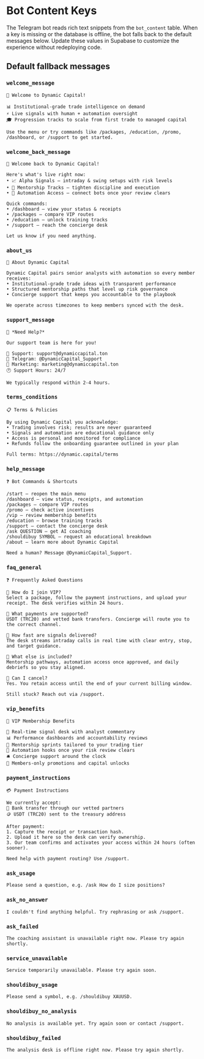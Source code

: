 # Bot Content Keys

The Telegram bot reads rich text snippets from the `bot_content` table. When a
key is missing or the database is offline, the bot falls back to the default
messages below. Update these values in Supabase to customize the experience
without redeploying code.

## Default fallback messages

### `welcome_message`

```
🏁 Welcome to Dynamic Capital!

📊 Institutional-grade trade intelligence on demand
⚡ Live signals with human + automation oversight
🎓 Progression tracks to scale from first trade to managed capital

Use the menu or try commands like /packages, /education, /promo, /dashboard, or /support to get started.
```

### `welcome_back_message`

```
👋 Welcome back to Dynamic Capital!

Here's what's live right now:
• 📈 Alpha Signals – intraday & swing setups with risk levels
• 🧠 Mentorship Tracks – tighten discipline and execution
• 🤖 Automation Access – connect bots once your review clears

Quick commands:
• /dashboard — view your status & receipts
• /packages — compare VIP routes
• /education — unlock training tracks
• /support — reach the concierge desk

Let us know if you need anything.
```

### `about_us`

```
🏢 About Dynamic Capital

Dynamic Capital pairs senior analysts with automation so every member receives:
• Institutional-grade trade ideas with transparent performance
• Structured mentorship paths that level up risk governance
• Concierge support that keeps you accountable to the playbook

We operate across timezones to keep members synced with the desk.
```

### `support_message`

```
🛟 *Need Help?*

Our support team is here for you!

📧 Support: support@dynamiccapital.ton
💬 Telegram: @DynamicCapital_Support
📣 Marketing: marketing@dynamiccapital.ton
🕐 Support Hours: 24/7

We typically respond within 2-4 hours.
```

### `terms_conditions`

```
📋 Terms & Policies

By using Dynamic Capital you acknowledge:
• Trading involves risk; results are never guaranteed
• Signals and automation are educational guidance only
• Access is personal and monitored for compliance
• Refunds follow the onboarding guarantee outlined in your plan

Full terms: https://dynamic.capital/terms
```

### `help_message`

```
❓ Bot Commands & Shortcuts

/start — reopen the main menu
/dashboard — view status, receipts, and automation
/packages — compare VIP routes
/promo — check active incentives
/vip — review membership benefits
/education — browse training tracks
/support — contact the concierge desk
/ask QUESTION — get AI coaching
/shouldibuy SYMBOL — request an educational breakdown
/about — learn more about Dynamic Capital

Need a human? Message @DynamicCapital_Support.
```

### `faq_general`

```
❓ Frequently Asked Questions

🔹 How do I join VIP?
Select a package, follow the payment instructions, and upload your receipt. The desk verifies within 24 hours.

🔹 What payments are supported?
USDT (TRC20) and vetted bank transfers. Concierge will route you to the correct channel.

🔹 How fast are signals delivered?
The desk streams intraday calls in real time with clear entry, stop, and target guidance.

🔹 What else is included?
Mentorship pathways, automation access once approved, and daily debriefs so you stay aligned.

🔹 Can I cancel?
Yes. You retain access until the end of your current billing window.

Still stuck? Reach out via /support.
```

### `vip_benefits`

```
💎 VIP Membership Benefits

🚀 Real-time signal desk with analyst commentary
📊 Performance dashboards and accountability reviews
🧠 Mentorship sprints tailored to your trading tier
🤖 Automation hooks once your risk review clears
🛎️ Concierge support around the clock
🎁 Members-only promotions and capital unlocks
```

### `payment_instructions`

```
💳 Payment Instructions

We currently accept:
🏦 Bank transfer through our vetted partners
🪙 USDT (TRC20) sent to the treasury address

After payment:
1. Capture the receipt or transaction hash.
2. Upload it here so the desk can verify ownership.
3. Our team confirms and activates your access within 24 hours (often sooner).

Need help with payment routing? Use /support.
```

### `ask_usage`

```
Please send a question, e.g. /ask How do I size positions?
```

### `ask_no_answer`

```
I couldn't find anything helpful. Try rephrasing or ask /support.
```

### `ask_failed`

```
The coaching assistant is unavailable right now. Please try again shortly.
```

### `service_unavailable`

```
Service temporarily unavailable. Please try again soon.
```

### `shouldibuy_usage`

```
Please send a symbol, e.g. /shouldibuy XAUUSD.
```

### `shouldibuy_no_analysis`

```
No analysis is available yet. Try again soon or contact /support.
```

### `shouldibuy_failed`

```
The analysis desk is offline right now. Please try again shortly.
```

